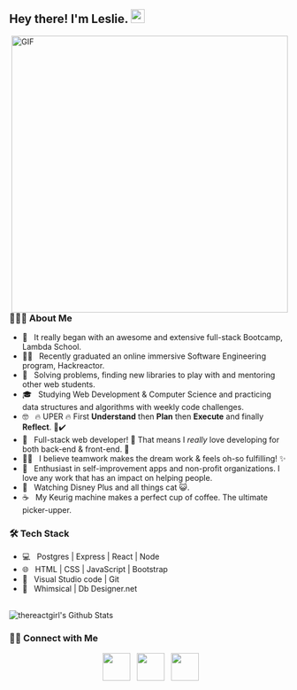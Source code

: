 <h2> Hey there! I'm Leslie. <img src="https://github.com/souvikguria98/souvikguria98/blob/master/Hi.gif" width="25"></h2>
<img align="right" alt="GIF" src="https://media.giphy.com/media/jrnlTtQdMwdpzXs1l7/giphy.gif" width="500"/>

<h3> 👨🏻‍💻 About Me </h3>

- 🔭 &nbsp; It really began with an awesome and extensive full-stack Bootcamp, Lambda School.
- 👩‍🎓 &nbsp; Recently graduated an online immersive Software Engineering program, Hackreactor.
- 🤔 &nbsp; Solving problems, finding new libraries to play with and mentoring other web students.
- 🎓 &nbsp; Studying Web Development & Computer Science and practicing data structures and algorithms with weekly code challenges.
- 🤓 &nbsp; 🔥 UPER 🔥 First <b>Understand</b> then <b>Plan</b> then <b>Execute</b> and finally <b>Reflect</b>. 💯✔️
- 💼 &nbsp; Full-stack web developer! 🌹 That means I <i>really</i> love developing for both back-end & front-end. 💜
- 🤜🤛 &nbsp; I believe teamwork makes the dream work & feels oh-so fulfilling! ✨
- 🌱 &nbsp; Enthusiast in self-improvement apps and non-profit organizations. I love any work that has an impact on helping people.
- 🎠 &nbsp; Watching Disney Plus and all things cat 😺.
- ☕ &nbsp; My Keurig machine makes a perfect cup of coffee. The ultimate picker-upper. 

<h3>🛠 Tech Stack</h3>

- 💻 &nbsp; Postgres | Express | React | Node  
- 🌐 &nbsp; HTML | CSS | JavaScript | Bootstrap 
- 🔧 &nbsp; Visual Studio code  | Git
- 🔹 &nbsp; Whimsical | Db Designer.net

<br>

<img align="center" src="https://github-readme-stats.vercel.app/api?username=thereactgirl&include_all_commits=true&count_private=true&show_icons=true&line_height=20&title_color=7A7ADB&icon_color=2234AE&text_color=D3D3D3&bg_color=0,000000,130F40" alt="thereactgirl's Github Stats">

</br>



<h3> 🤝🏻 Connect with Me </h3>

<p align="center">
&nbsp; <a href="https://twitter.com/thereactgirl" target="_blank" rel="noopener noreferrer"><img src="https://img.icons8.com/plasticine/100/000000/twitter.png" width="50" /></a>  
&nbsp; <a href="https://www.linkedin.com/in/thereactgirl/" target="_blank" rel="noopener noreferrer"><img src="https://img.icons8.com/plasticine/100/000000/linkedin.png" width="50" /></a>
&nbsp; <a href="mailto:rleslie1015@gmail.com" target="_blank" rel="noopener noreferrer"><img src="https://img.icons8.com/plasticine/100/000000/gmail.png"  width="50" /></a>
</p>
